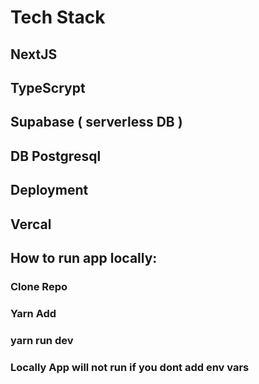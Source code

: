 # Tech Stack

## NextJS 
## TypeScrypt
## Supabase ( serverless DB )
## DB Postgresql

## Deployment
## Vercal 

##  How to run app locally:  

### Clone Repo
### Yarn Add 
### yarn run dev

### Locally App will not run if you dont add env vars

